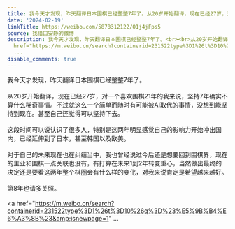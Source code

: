 ```yaml
---
title: 我今天才发现，昨天翻译日本围棋已经整整7年了。从20岁开始翻译，现在已经27岁，对一个喜欢围棋21年的我来说，坚持7年确实不算什么稀奇事情。不过就这么一个简单...
date: '2024-02-19'
linkTitle: https://weibo.com/5878312122/O1j4jFps5
source: 找借口安静的微博
description: 我今天才发现，昨天翻译日本围棋已经整整7年了。<br><br>从20岁开始翻译，现在已经27岁，对一个喜欢围棋21年的我来说，坚持7年确实不算什么稀奇事情。不过就这么一个简单而随时有可能被AI取代的事情，没想到能坚持到现在。甚至自己还觉得可以坚持下去。<br><br>这段时间可以说认识了很多人，特别是这两年明显感觉自己的影响力开始冲出国内，已经延伸到了日本，甚至韩国以及欧美。<br><br>对于自己的未来现在也在纠结当中，我也曾经说过今后还是想要回到围棋界，现在的主业和围棋一点关联也没有，有打算在未来1到2年转变重心，当然做出最终的决定还是要看这两年整个棋圈会有什么样的变化，对我来说肯定是希望越来越好。<br><br>第8年也请多关照。<br><br><a
  href="https://m.weibo.cn/search?containerid=231522type%3D1%26t%3D10%26q%3D%23%E5%9B%B4%E6%A3%8B%23&amp;isnewpage=1"
  ...
disable_comments: true
---
```

我今天才发现，昨天翻译日本围棋已经整整7年了。<br><br>从20岁开始翻译，现在已经27岁，对一个喜欢围棋21年的我来说，坚持7年确实不算什么稀奇事情。不过就这么一个简单而随时有可能被AI取代的事情，没想到能坚持到现在。甚至自己还觉得可以坚持下去。<br><br>这段时间可以说认识了很多人，特别是这两年明显感觉自己的影响力开始冲出国内，已经延伸到了日本，甚至韩国以及欧美。<br><br>对于自己的未来现在也在纠结当中，我也曾经说过今后还是想要回到围棋界，现在的主业和围棋一点关联也没有，有打算在未来1到2年转变重心，当然做出最终的决定还是要看这两年整个棋圈会有什么样的变化，对我来说肯定是希望越来越好。<br><br>第8年也请多关照。<br><br><a href="https://m.weibo.cn/search?containerid=231522type%3D1%26t%3D10%26q%3D%23%E5%9B%B4%E6%A3%8B%23&amp;isnewpage=1" ...